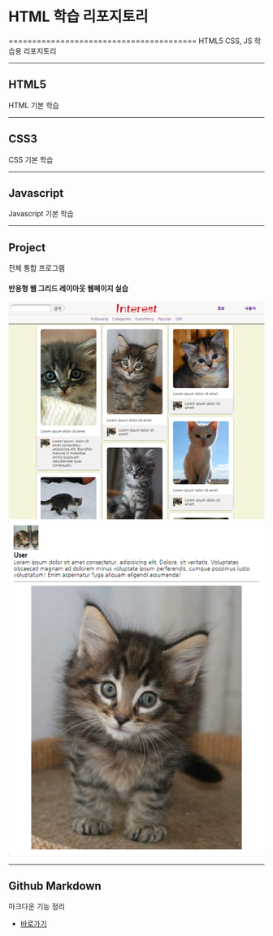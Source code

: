 # HTML 학습 리포지토리
========================================
HTML5 CSS, JS 학습용 리포지토리

---------------------------------
## HTML5 
HTML 기본 학습

----------
## CSS3
CSS 기본 학습

-----------------------------------

## Javascript
Javascript 기본 학습

-----------------------------------


## Project
전체 통합 프로그램

#### 반응형 웹 그리드 레이아웃 웹페이지 실습

![결과1](/ref_image/result01.png "전체레이아웃")
![결과2](https://github.com/guemin96/StudyHtml/blob/main/ref_image/result02.png)


-----------------------------------

## Github Markdown
마크다운 기능 정리

- [바로가기](https://github.com/guemin96/Prac-)
